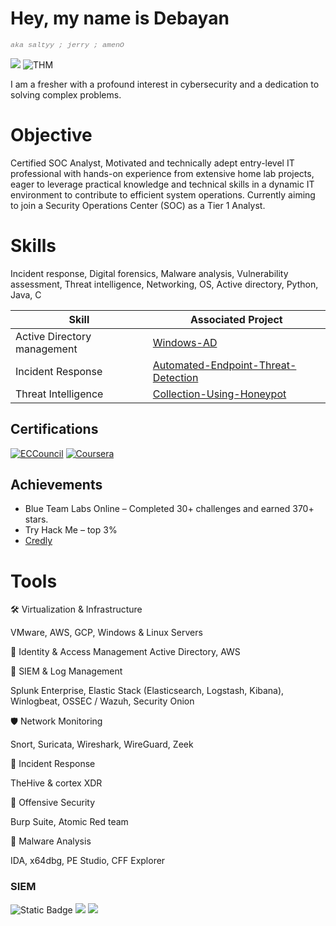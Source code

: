 # Hey, my name is Debayan 
<small><span style="font-family: 'Courier New', monospace; font-style: italic; color: gray;">aka saltyy ; jerry ; amenO</span></small>
<!-- BADGES_START -->
<!-- BADGES_END -->


<a href="https://www.linkedin.com/in/debayan-senapati-2501a9307"><img src="https://img.shields.io/badge/-LinkedIn-0072b1?&style=for-the-badge&logo=linkedin&logoColor=white" /></a>
![THM](https://tryhackme-badges.s3.amazonaws.com/AmenO.png?v=7)






I am a fresher with a profound interest in cybersecurity and a dedication to solving complex problems.

# Objective

Certified SOC Analyst, Motivated and technically adept entry-level IT professional with hands-on experience from extensive home 
lab projects, eager to leverage practical knowledge and technical skills in a dynamic IT environment to contribute to efficient system 
operations. Currently aiming to join a Security Operations Center (SOC) as a Tier 1 Analyst.

# Skills
Incident response, Digital forensics, Malware analysis, Vulnerability assessment, Threat intelligence, Networking, OS, Active directory, Python, Java, C 

| Skill                                                           | Associated Project         |
|-----------------------------------------------------------------|----------------------------|
| Active Directory management                                     | <a href="https://github.com/jerry1403/Active-Directory-management/tree/main">Windows-AD</a>|
| Incident Response                                               | <a href="https://github.com/jerry1403/Automated-Endpoint-Threat-Detection-Hybrid">Automated-Endpoint-Threat-Detection</a>|
| Threat Intelligence                                             | <a href="https://github.com/jerry1403/Secure-Threat-Intelligence-Collection-Using-T-Pot-Honeypot">Collection-Using-Honeypot</a>|

## Certifications
[![ECCouncil](https://img.shields.io/badge/ECCouncil-ff2d00?style=for-the-badge&logo=ec-council)](https://drive.google.com/file/d/1-PEGuOanb3F9sHYn4JJitfK8RTRG4Ffs/view?usp=sharing)
[![Coursera](https://img.shields.io/badge/Coursera-blue?style=for-the-badge&logo=Coursera&logoColor=white)](https://drive.google.com/file/d/1NjGr6Z8eZoYuGeXL4DxNqYhTGkLi6E-V/view?usp=sharing)



## Achievements
- Blue Team Labs Online – Completed 30+ challenges and earned 370+ stars.
- Try Hack Me – top 3%
- [Credly](https://www.credly.com/users/debayan-senapati.58afad13/badges#credly)




# Tools

  🛠️ Virtualization & Infrastructure

  VMware,
  AWS,
  GCP,
  Windows & Linux Servers

  🔐 Identity & Access Management
  Active Directory,
  AWS

  🧠 SIEM & Log Management

  Splunk Enterprise,
  Elastic Stack (Elasticsearch, Logstash, Kibana),
  Winlogbeat,
  OSSEC / Wazuh,
  Security Onion

  🛡️ Network Monitoring

  Snort,
  Suricata,
  Wireshark,
  WireGuard,
  Zeek

  🧰 Incident Response

  TheHive & cortex XDR

  🧪 Offensive Security
  
  Burp Suite,
  Atomic Red team

  🧬 Malware Analysis 

  IDA,
  x64dbg,
  PE Studio,
  CFF Explorer



### SIEM
<div>
    <img alt="Static Badge" src="https://img.shields.io/badge/Wazuh-blue?style=for-the-badge&logo=wazuh&logoColor=white">
    <img src="https://img.shields.io/badge/-Splunk-000000?&style=for-the-badge&logo=Splunk&logoColor=white" />
    <img src="https://img.shields.io/badge/-Elastic-005571?&style=for-the-badge&logo=Elastic&logoColor=white" />
</div>






